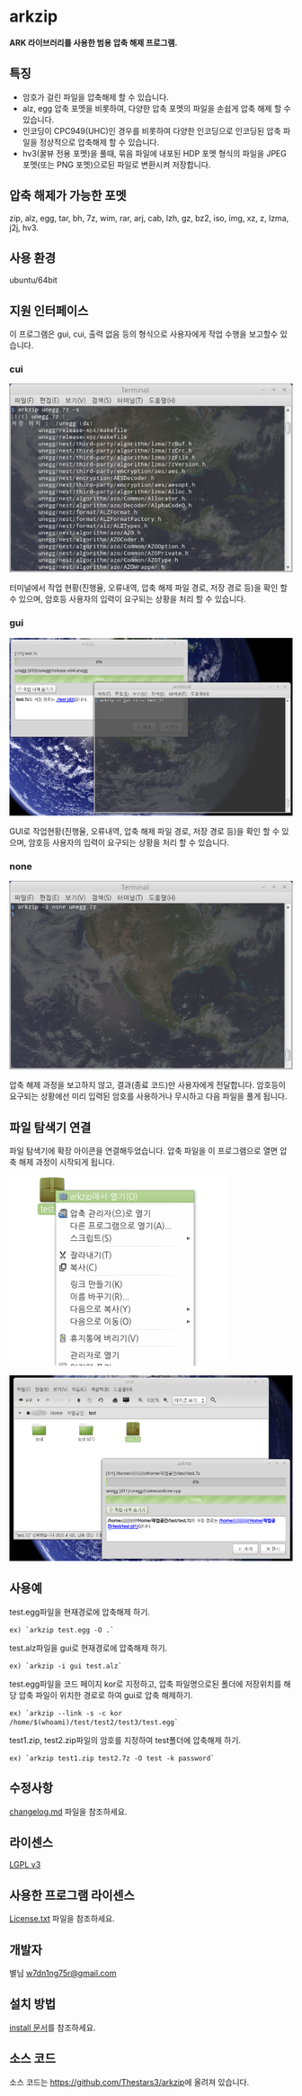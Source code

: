 arkzip
=============
**ARK 라이브러리를 사용한 범용 압축 해제 프로그램.**

## 특징

- 암호가 걸린 파일을 압축해제 할 수 있습니다.
- alz, egg 압축 포멧을 비롯하여, 다양한 압축 포멧의 파일을 손쉽게 압축 해제 할 수 있습니다.
- 인코딩이 CPC949(UHC)인 경우를 비롯하여 다양한 인코딩으로 인코딩된 압축 파일을 정상적으로 압축해제 할 수 있습니다.
- hv3(꿀뷰 전용 포멧)을 풀때, 묶음 파일에 내포된 HDP 포멧 형식의 파일을 JPEG 포멧(또는 PNG 포멧)으로된 파일로 변환시켜 저장합니다.

## 압축 해제가 가능한 포멧

zip, alz, egg, tar, bh, 7z, wim, rar, arj, cab, lzh, gz, bz2, iso, img, xz, z, lzma, j2j, hv3.

## 사용 환경

ubuntu/64bit

## 지원 인터페이스

이 프로그램은 gui, cui, 출력 없음 등의 형식으로 사용자에게 작업 수행을 보고할수 있습니다.

### cui

![cui](screenshot/cui.png)

터미널에서 작업 현황(진행율, 오류내역, 압축 해제 파일 경로, 저장 경로 등)을 확인 할 수 있으며, 암호등 사용자의 입력이 요구되는 상황을 처리 할 수 있습니다.

### gui 

![gui](screenshot/gui.png)

GUI로 작업현황(진행율, 오류내역, 압축 해제 파일 경로, 저장 경로 등)을 확인 할 수 있으며, 암호등 사용자의 입력이 요구되는 상황을 처리 할 수 있습니다.

### none

![none](screenshot/none.png)

압축 해제 과정을 보고하지 않고, 결과(종료 코드)만 사용자에게 전달합니다. 암호등이 요구되는 상황에선 미리 입력된 암호를 사용하거나 무시하고 다음 파일을 풀게 됩니다.

## 파일 탐색기 연결

파일 탐색기에 확장 아이콘을 연결해두었습니다. 압축 파일을 이 프로그램으로 열면 압축 해제 과정이 시작되게 됩니다.

![파일 탐색기 연결 1](screenshot/파일_탐색기_연결_1.png)

![파일 탐색기 연결 2](screenshot/파일_탐색기_연결_2.png)

## 사용예

test.egg파일을 현재경로에 압축해제 하기.

	ex) `arkzip test.egg -O .`

test.alz파일을 gui로 현재경로에 압축해제 하기.

	ex) `arkzip -i gui test.alz`
	
test.egg파일을 코드 페이지 kor로 지정하고, 압축 파일명으로된 폴더에 저장위치를 해당 압축 파일이 위치한 경로로 하여 gui로 압축 해제하기.

	ex) `arkzip --link -s -c kor /home/$(whoami)/test/test2/test3/test.egg`

test1.zip, test2.zip파일의 암호를 지정하여 test폴더에 압축해제 하기.

	ex) `arkzip test1.zip test2.7z -O test -k password`
    
## 수정사항

[changelog.md](changelog.md) 파일을 참조하세요.

## 라이센스

[LGPL v3](COPYING)

## 사용한 프로그램 라이센스

[License.txt](License.txt) 파일을 참조하세요.

## 개발자

별님 <w7dn1ng75r@gmail.com>

## 설치 방법

[install 문서](install.md)를 참조하세요.

## 소스 코드

소스 코드는 <https://github.com/Thestars3/arkzip>에 올려져 있습니다.
